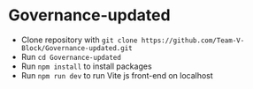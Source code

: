 # Governance-updated

- Clone repository with `git clone https://github.com/Team-V-Block/Governance-updated.git`
- Run `cd Governance-updated`
- Run `npm install` to install packages
- Run `npm run dev` to run Vite js front-end on localhost
